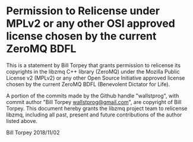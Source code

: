 # Permission to Relicense under MPLv2 or any other OSI approved license chosen by the current ZeroMQ BDFL

This is a statement by Bill Torpey that grants permission to
relicense its copyrights in the libzmq C++ library (ZeroMQ) under the
Mozilla Public License v2 (MPLv2) or any other Open Source Initiative
approved license chosen by the current ZeroMQ BDFL (Benevolent
Dictator for Life).

A portion of the commits made by the Github handle "wallstprog", with
commit author "Bill Torpey <wallstprog@gmail.com>", are
copyright of Bill Torpey.  This document hereby grants the libzmq
project team to relicense libzmq, including all past, present and
future contributions of the author listed above.

Bill Torpey
2018/11/02
